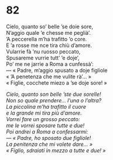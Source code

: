 # 82
  
Cielo, quanto so’ belle ’se doie sore,  
N’aggio quale ’e chesse me peglià’.  
’A peccerella m’ha trafitto ’o core.  
E ’a rosse me nce tira chiù d’amore.  
Vularrie fà ’nu ruosso peccato,  
Spusareme vurrie tutt’ ’e doje’,  
Po’ me ne jarrie a Roma a cunfessà’:  
— « Padre, m’aggio spusato a doje figliole  
« ’A penetenza che me vulite rà’... »  
« Figlie, cocchete miezo a ’se doje sore! »

*Cielo, quanto son belle ’ste due sorelle!  
Non so quale prendere... l’una o l’altra?  
La piccolina m’ha trafitto il cuore  
e la grande mi tira più d’amore.  
Vorrei fare un grosso peccato:  
me le vorrei sposare tutte e due!  
Poi andrei a Roma a confessarmi:  
— « Padre, ho sposato due figliole!  
La penitenza che mi volete dare... »  
« Figlio, sdraiati in mezzo a tutte e due! »*


